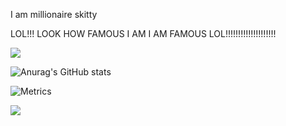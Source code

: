 I am millionaire skitty



LOL!!! LOOK HOW FAMOUS I AM I AM FAMOUS LOL!!!!!!!!!!!!!!!!!!!!

![](https://komarev.com/ghpvc/?username=Skitttyy&style=flat-square)


![Anurag's GitHub stats](https://github-readme-stats.vercel.app/api?username=Skitttyy&bg_color=30,e96443,904e95&title_color=fff&text_color=fff&show_icons=true&theme=radical)



![Metrics](https://metrics.lecoq.io/Skitttyy?template=classic&base.header=0&base.activity=0&base.community=0&base.repositories=0&base.metadata=0&people=1&achievements=1&people.limit=24&people.size=28&people.types=followers%2C%20following&people.identicons=false&people.shuffle=false&achievements.threshold=C&achievements.secrets=true&achievements.display=detailed&achievements.limit=0&config.timezone=America%2FChicago)



<img src="https://discord.c99.nl/widget/theme-3/215609375451119618.png"></img>
